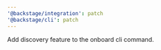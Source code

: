```yaml
---
'@backstage/integration': patch
'@backstage/cli': patch
---
```


Add discovery feature to the onboard cli command.
